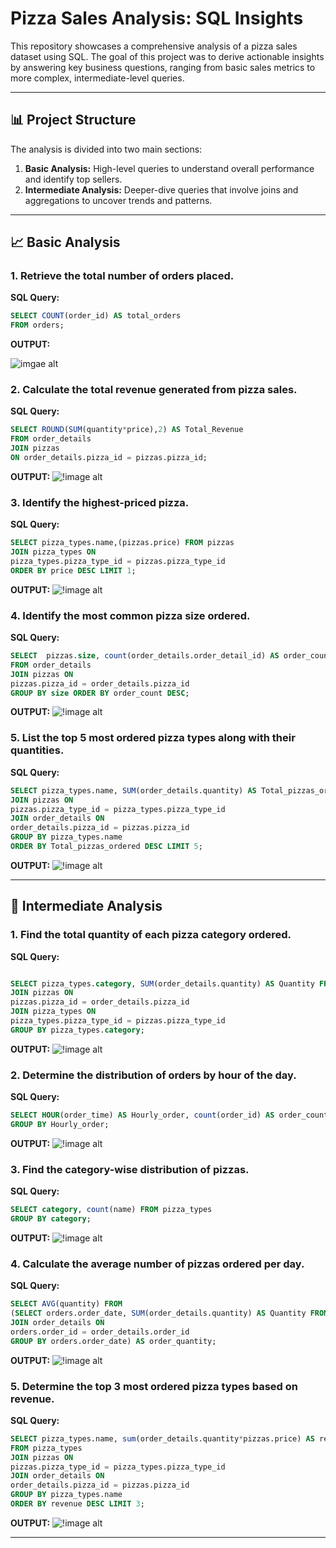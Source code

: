 # Pizza Sales Analysis: SQL Insights

This repository showcases a comprehensive analysis of a pizza sales dataset using SQL. The goal of this project was to derive actionable insights by answering key business questions, ranging from basic sales metrics to more complex, intermediate-level queries.

---

## 📊 Project Structure

The analysis is divided into two main sections:

1.  **Basic Analysis:** High-level queries to understand overall performance and identify top sellers.
2.  **Intermediate Analysis:** Deeper-dive queries that involve joins and aggregations to uncover trends and patterns.

---

## 📈 Basic Analysis

### 1. Retrieve the total number of orders placed.

**SQL Query:**
```sql
SELECT COUNT(order_id) AS total_orders
FROM orders;
```

**OUTPUT:**

![imgae alt](https://github.com/aniketaayush29/Pizza_Sales_SQL/blob/main/images/img1.png?raw=true)

### 2. Calculate the total revenue generated from pizza sales.

**SQL Query:**
```sql
SELECT ROUND(SUM(quantity*price),2) AS Total_Revenue 
FROM order_details
JOIN pizzas
ON order_details.pizza_id = pizzas.pizza_id;
```


**OUTPUT:**
![!image alt](https://github.com/aniketaayush29/Pizza_Sales_SQL/blob/main/images/img2.png?raw=true)

### 3. Identify the highest-priced pizza.

**SQL Query:**
```sql
SELECT pizza_types.name,(pizzas.price) FROM pizzas
JOIN pizza_types ON
pizza_types.pizza_type_id = pizzas.pizza_type_id
ORDER BY price DESC LIMIT 1;
```

**OUTPUT:**
![!image alt](https://github.com/aniketaayush29/Pizza_Sales_SQL/blob/main/images/img3.png?raw=true)

### 4. Identify the most common pizza size ordered.

**SQL Query:**
```sql
SELECT  pizzas.size, count(order_details.order_detail_id) AS order_count 
FROM order_details
JOIN pizzas ON
pizzas.pizza_id = order_details.pizza_id
GROUP BY size ORDER BY order_count DESC;
```

**OUTPUT:**
![!image alt](https://github.com/aniketaayush29/Pizza_Sales_SQL/blob/main/images/img4.png?raw=true)

### 5. List the top 5 most ordered pizza types along with their quantities.

**SQL Query:**
```sql
SELECT pizza_types.name, SUM(order_details.quantity) AS Total_pizzas_ordered FROM pizza_types
JOIN pizzas ON
pizzas.pizza_type_id = pizza_types.pizza_type_id
JOIN order_details ON
order_details.pizza_id = pizzas.pizza_id
GROUP BY pizza_types.name
ORDER BY Total_pizzas_ordered DESC LIMIT 5;
```

**OUTPUT:**
![!image alt](https://github.com/aniketaayush29/Pizza_Sales_SQL/blob/main/images/img5.png?raw=true)

---

## 🚀 Intermediate Analysis

### 1. Find the total quantity of each pizza category ordered.

**SQL Query:**
```sql

SELECT pizza_types.category, SUM(order_details.quantity) AS Quantity FROM order_details
JOIN pizzas ON
pizzas.pizza_id = order_details.pizza_id
JOIN pizza_types ON
pizza_types.pizza_type_id = pizzas.pizza_type_id
GROUP BY pizza_types.category;
```

**OUTPUT:**
![!image alt](https://github.com/aniketaayush29/Pizza_Sales_SQL/blob/main/images/img6.png?raw=true)

### 2. Determine the distribution of orders by hour of the day.

**SQL Query:**
```sql
SELECT HOUR(order_time) AS Hourly_order, count(order_id) AS order_count FROM orders
GROUP BY Hourly_order;
```

**OUTPUT:**
![!image alt](https://github.com/aniketaayush29/Pizza_Sales_SQL/blob/main/images/img7.png?raw=true)

### 3. Find the category-wise distribution of pizzas.

**SQL Query:**
```sql
SELECT category, count(name) FROM pizza_types
GROUP BY category;
```

**OUTPUT:**
![!image alt](https://github.com/aniketaayush29/Pizza_Sales_SQL/blob/main/images/img8.png?raw=true)

### 4. Calculate the average number of pizzas ordered per day.

**SQL Query:**
```sql
SELECT AVG(quantity) FROM
(SELECT orders.order_date, SUM(order_details.quantity) AS Quantity FROM orders
JOIN order_details ON
orders.order_id = order_details.order_id
GROUP BY orders.order_date) AS order_quantity;
```

**OUTPUT:**
![!image alt](https://github.com/aniketaayush29/Pizza_Sales_SQL/blob/main/images/img9.png?raw=true)

### 5. Determine the top 3 most ordered pizza types based on revenue.

**SQL Query:**
```sql
SELECT pizza_types.name, sum(order_details.quantity*pizzas.price) AS revenue
FROM pizza_types
JOIN pizzas ON
pizzas.pizza_type_id = pizza_types.pizza_type_id
JOIN order_details ON
order_details.pizza_id = pizzas.pizza_id
GROUP BY pizza_types.name
ORDER BY revenue DESC LIMIT 3;
```

**OUTPUT:**
![!image alt](https://github.com/aniketaayush29/Pizza_Sales_SQL/blob/main/images/img10.png?raw=true)

---



